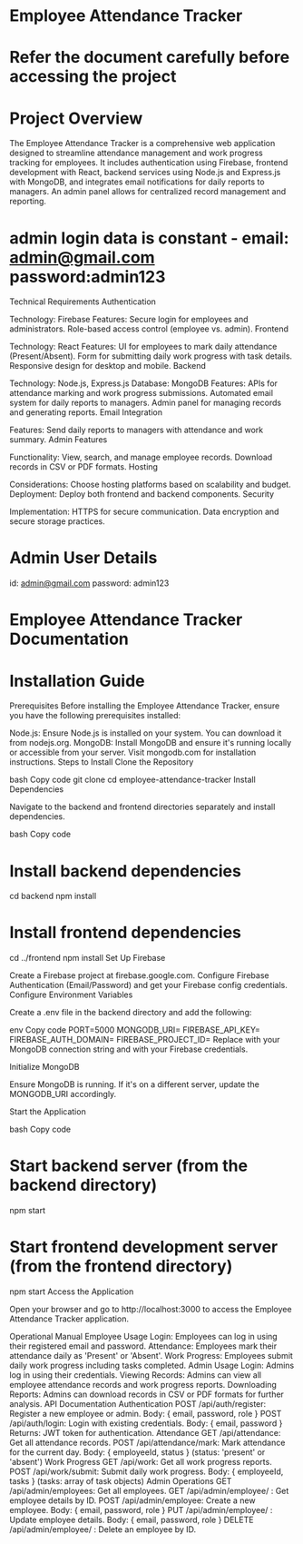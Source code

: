 # Employee Attendance Tracker
# Refer the document carefully before accessing the project 
# Project Overview
The Employee Attendance Tracker is a comprehensive web application designed to streamline attendance management and work progress tracking for employees. It includes authentication using Firebase, frontend development with React, backend services using Node.js and Express.js with MongoDB, and integrates email notifications for daily reports to managers. An admin panel allows for centralized record management and reporting.

# admin login data is constant - email: admin@gmail.com   password:admin123 

Technical Requirements
Authentication

Technology: Firebase
Features:
Secure login for employees and administrators.
Role-based access control (employee vs. admin).
Frontend

Technology: React
Features:
UI for employees to mark daily attendance (Present/Absent).
Form for submitting daily work progress with task details.
Responsive design for desktop and mobile.
Backend

Technology: Node.js, Express.js
Database: MongoDB
Features:
APIs for attendance marking and work progress submissions.
Automated email system for daily reports to managers.
Admin panel for managing records and generating reports.
Email Integration

Features:
Send daily reports to managers with attendance and work summary.
Admin Features

Functionality:
View, search, and manage employee records.
Download records in CSV or PDF formats.
Hosting

Considerations: Choose hosting platforms based on scalability and budget.
Deployment: Deploy both frontend and backend components.
Security

Implementation:
HTTPS for secure communication.
Data encryption and secure storage practices.

# Admin User Details
id: admin@gmail.com
password: admin123

# Employee Attendance Tracker Documentation
# Installation Guide
Prerequisites
Before installing the Employee Attendance Tracker, ensure you have the following prerequisites installed:

Node.js: Ensure Node.js is installed on your system. You can download it from nodejs.org.
MongoDB: Install MongoDB and ensure it's running locally or accessible from your server. Visit mongodb.com for installation instructions.
Steps to Install
Clone the Repository

bash
Copy code
git clone <repository-url>
cd employee-attendance-tracker
Install Dependencies

Navigate to the backend and frontend directories separately and install dependencies.

bash
Copy code

# Install backend dependencies
cd backend
npm install

# Install frontend dependencies
cd ../frontend
npm install
Set Up Firebase

Create a Firebase project at firebase.google.com.
Configure Firebase Authentication (Email/Password) and get your Firebase config credentials.
Configure Environment Variables

Create a .env file in the backend directory and add the following:

env
Copy code
PORT=5000
MONGODB_URI=<your-mongodb-uri>
FIREBASE_API_KEY=<your-firebase-api-key>
FIREBASE_AUTH_DOMAIN=<your-firebase-auth-domain>
FIREBASE_PROJECT_ID=<your-firebase-project-id>
Replace <your-mongodb-uri> with your MongoDB connection string and <your-firebase-credentials> with your Firebase credentials.

Initialize MongoDB

Ensure MongoDB is running. If it's on a different server, update the MONGODB_URI accordingly.

Start the Application

bash
Copy code
# Start backend server (from the backend directory)
npm start

# Start frontend development server (from the frontend directory)
npm start
Access the Application

Open your browser and go to http://localhost:3000 to access the Employee Attendance Tracker application.

Operational Manual
Employee Usage
Login: Employees can log in using their registered email and password.
Attendance: Employees mark their attendance daily as 'Present' or 'Absent'.
Work Progress: Employees submit daily work progress including tasks completed.
Admin Usage
Login: Admins log in using their credentials.
Viewing Records: Admins can view all employee attendance records and work progress reports.
Downloading Reports: Admins can download records in CSV or PDF formats for further analysis.
API Documentation
Authentication
POST /api/auth/register: Register a new employee or admin.
Body: { email, password, role }
POST /api/auth/login: Login with existing credentials.
Body: { email, password }
Returns: JWT token for authentication.
Attendance
GET /api/attendance: Get all attendance records.
POST /api/attendance/mark: Mark attendance for the current day.
Body: { employeeId, status } (status: 'present' or 'absent')
Work Progress
GET /api/work: Get all work progress reports.
POST /api/work/submit: Submit daily work progress.
Body: { employeeId, tasks } (tasks: array of task objects)
Admin Operations
GET /api/admin/employees: Get all employees.
GET /api/admin/employee/
: Get employee details by ID.
POST /api/admin/employee: Create a new employee.
Body: { email, password, role }
PUT /api/admin/employee/
: Update employee details.
Body: { email, password, role }
DELETE /api/admin/employee/
: Delete an employee by ID.
